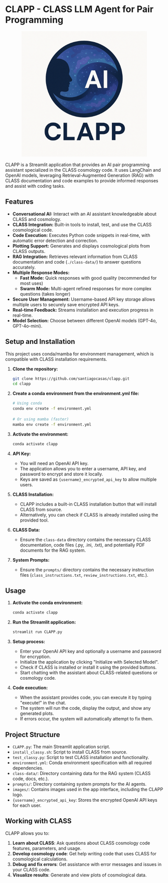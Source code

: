 # CLAPP - CLASS LLM Agent for Pair Programming

<p align="center">
  <img src="images/CLAPP.png" alt="CLAPP Logo" width="400"/>
</p>

CLAPP is a Streamlit application that provides an AI pair programming assistant specialized in the CLASS cosmology code. It uses LangChain and OpenAI models, leveraging Retrieval-Augmented Generation (RAG) with CLASS documentation and code examples to provide informed responses and assist with coding tasks.

## Features

* **Conversational AI:** Interact with an AI assistant knowledgeable about CLASS and cosmology.
* **CLASS Integration:** Built-in tools to install, test, and use the CLASS cosmological code.
* **Code Execution:** Executes Python code snippets in real-time, with automatic error detection and correction.
* **Plotting Support:** Generates and displays cosmological plots from CLASS outputs.
* **RAG Integration:** Retrieves relevant information from CLASS documentation and code (`./class-data/`) to answer questions accurately.
* **Multiple Response Modes:** 
  * **Fast Mode:** Quick responses with good quality (recommended for most uses)
  * **Swarm Mode:** Multi-agent refined responses for more complex questions (takes longer)
* **Secure User Management:** Username-based API key storage allows multiple users to securely save encrypted API keys.
* **Real-time Feedback:** Streams installation and execution progress in real-time.
* **Model Selection:** Choose between different OpenAI models (GPT-4o, GPT-4o-mini).

## Setup and Installation

This project uses conda/mamba for environment management, which is compatible with CLASS installation requirements.

1. **Clone the repository:**
   ```bash
   git clone https://github.com/santiagocasas/clapp.git
   cd clapp
   ```

2. **Create a conda environment from the environment.yml file:**
   ```bash
   # Using conda
   conda env create -f environment.yml
   
   # Or using mamba (faster)
   mamba env create -f environment.yml
   ```

3. **Activate the environment:**
   ```bash
   conda activate clapp
   ```

4. **API Key:**
   * You will need an OpenAI API key.
   * The application allows you to enter a username, API key, and password to encrypt and store it locally.
   * Keys are saved as `{username}_encrypted_api_key` to allow multiple users.

5. **CLASS Installation:**
   * CLAPP includes a built-in CLASS installation button that will install CLASS from source.
   * Alternatively, you can check if CLASS is already installed using the provided tool.

6. **CLASS Data:**
   * Ensure the `class-data` directory contains the necessary CLASS documentation, code files (.py, .ini, .txt), and potentially PDF documents for the RAG system.

7. **System Prompts:**
   * Ensure the `prompts/` directory contains the necessary instruction files (`class_instructions.txt`, `review_instructions.txt`, etc.).

## Usage

1. **Activate the conda environment:**
   ```bash
   conda activate clapp
   ```

2. **Run the Streamlit application:**
   ```bash
   streamlit run CLAPP.py
   ```

3. **Setup process:**
   * Enter your OpenAI API key and optionally a username and password for encryption.
   * Initialize the application by clicking "Initialize with Selected Model".
   * Check if CLASS is installed or install it using the provided buttons.
   * Start chatting with the assistant about CLASS-related questions or cosmology code.

4. **Code execution:**
   * When the assistant provides code, you can execute it by typing "execute!" in the chat.
   * The system will run the code, display the output, and show any generated plots.
   * If errors occur, the system will automatically attempt to fix them.

## Project Structure

* `CLAPP.py`: The main Streamlit application script.
* `install_classy.sh`: Script to install CLASS from source.
* `test_classy.py`: Script to test CLASS installation and functionality.
* `environment.yml`: Conda environment specification with all required dependencies.
* `class-data/`: Directory containing data for the RAG system (CLASS code, docs, etc.).
* `prompts/`: Directory containing system prompts for the AI agents.
* `images/`: Contains images used in the app interface, including the CLAPP logo.
* `{username}_encrypted_api_key`: Stores the encrypted OpenAI API keys for each user.

## Working with CLASS

CLAPP allows you to:

1. **Learn about CLASS**: Ask questions about CLASS cosmology code features, parameters, and usage.
2. **Develop cosmology code**: Get help writing code that uses CLASS for cosmological calculations.
3. **Debug and fix errors**: Get assistance with error messages and issues in your CLASS code.
4. **Visualize results**: Generate and view plots of cosmological data.